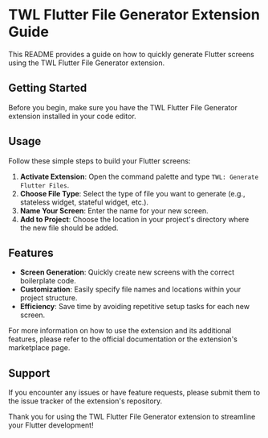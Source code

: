 # TWL Flutter File Generator Extension Guide

This README provides a guide on how to quickly generate Flutter screens using the TWL Flutter File Generator extension.

## Getting Started

Before you begin, make sure you have the TWL Flutter File Generator extension installed in your code editor.

## Usage

Follow these simple steps to build your Flutter screens:

1. **Activate Extension**: Open the command palette and type `TWL: Generate Flutter Files`.
2. **Choose File Type**: Select the type of file you want to generate (e.g., stateless widget, stateful widget, etc.).
3. **Name Your Screen**: Enter the name for your new screen.
4. **Add to Project**: Choose the location in your project's directory where the new file should be added.

## Features

- **Screen Generation**: Quickly create new screens with the correct boilerplate code.
- **Customization**: Easily specify file names and locations within your project structure.
- **Efficiency**: Save time by avoiding repetitive setup tasks for each new screen.

For more information on how to use the extension and its additional features, please refer to the official documentation or the extension's marketplace page.

## Support

If you encounter any issues or have feature requests, please submit them to the issue tracker of the extension's repository.

Thank you for using the TWL Flutter File Generator extension to streamline your Flutter development!

